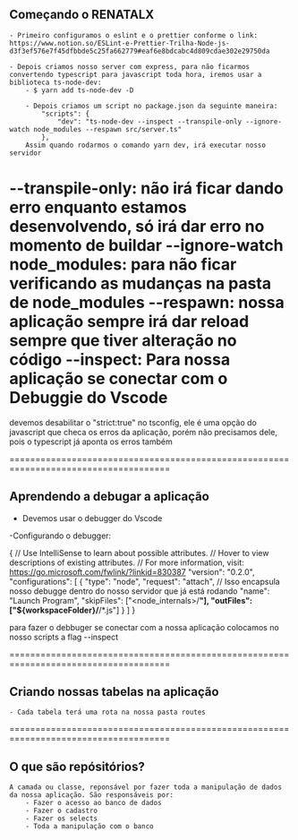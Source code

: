 ## Começando o RENATALX

    - Primeiro configuramos o eslint e o prettier conforme o link: https://www.notion.so/ESLint-e-Prettier-Trilha-Node-js-d3f3ef576e7f45dfbbde5c25fa662779#eaf6e8bdcabc4d809cdae302e29750da

    - Depois criamos nosso server com express, para não ficarmos convertendo typescript para javascript toda hora, iremos usar a biblioteca ts-node-dev:
        - $ yarn add ts-node-dev -D

        - Depois criamos um script no package.json da seguinte maneira:
            "scripts": {
                "dev": "ts-node-dev --inspect --transpile-only --ignore-watch node_modules --respawn src/server.ts"
            },
        Assim quando rodarmos o comando yarn dev, irá executar nosso servidor
--transpile-only: não irá ficar dando erro enquanto estamos desenvolvendo, só irá dar erro no momento de buildar
--ignore-watch node_modules: para não ficar verificando as mudanças na pasta de node_modules
--respawn: nossa aplicação sempre irá dar reload sempre que tiver alteração no código
--inspect: Para nossa aplicação se conectar com o Debuggie do Vscode
=====================================================================================

devemos desabilitar o "strict:true" no tsconfig, ele é  uma opção do javascript que checa os erros da aplicação, porém não precisamos dele, pois o typescript já aponta os erros também

=====================================================================================
## Aprendendo a debugar a aplicação

- Devemos usar o debugger do Vscode

-Configurando o debugger:

{
    // Use IntelliSense to learn about possible attributes.
    // Hover to view descriptions of existing attributes.
    // For more information, visit: https://go.microsoft.com/fwlink/?linkid=830387
    "version": "0.2.0",
    "configurations": [
        {
            "type": "node",
            "request": "attach", // Isso encapsula nosso debugge dentro do nosso servidor que já está rodando
            "name": "Launch Program",
            "skipFiles": ["<node_internals>/**"],
            "outFiles": ["${workspaceFolder}/**/*.js"]
        }
    ]
}

para fazer o debbuger se conectar com a nossa aplicação colocamos no nosso scripts a flag --inspect


=====================================================================================

## Criando nossas tabelas na aplicação
    - Cada tabela terá uma rota na nossa pasta routes

=====================================================================================

## O que são repósitórios?

    A camada ou classe, reponsável por fazer toda a manipulação de dados da nossa aplicação. São responsáveis por:
        - Fazer o acesso ao banco de dados
        - Fazer o cadastro
        - Fazer os selects
        - Toda a manipulação com o banco